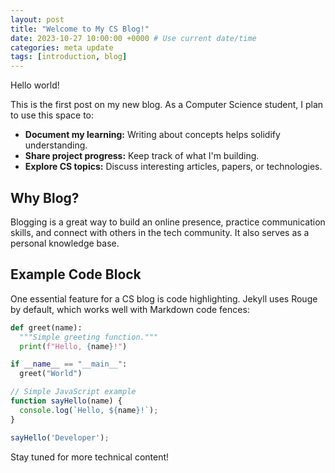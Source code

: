 ```yaml
---
layout: post
title: "Welcome to My CS Blog!"
date: 2023-10-27 10:00:00 +0000 # Use current date/time
categories: meta update
tags: [introduction, blog]
---
```


Hello world!

This is the first post on my new blog. As a Computer Science student, I plan to use this space to:

*   **Document my learning:** Writing about concepts helps solidify understanding.
*   **Share project progress:** Keep track of what I'm building.
*   **Explore CS topics:** Discuss interesting articles, papers, or technologies.

## Why Blog?

Blogging is a great way to build an online presence, practice communication skills, and connect with others in the tech community. It also serves as a personal knowledge base.

## Example Code Block

One essential feature for a CS blog is code highlighting. Jekyll uses Rouge by default, which works well with Markdown code fences:

```python
def greet(name):
  """Simple greeting function."""
  print(f"Hello, {name}!")

if __name__ == "__main__":
  greet("World")
```

```javascript
// Simple JavaScript example
function sayHello(name) {
  console.log(`Hello, ${name}!`);
}

sayHello('Developer');
```

Stay tuned for more technical content!
